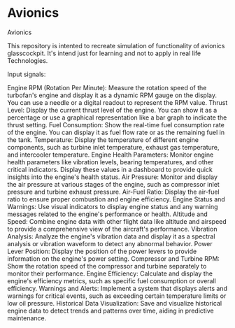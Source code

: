 # Avionics
Avionics

This repository is intented to recreate simulation of functionality of avionics glasscockpit.
It's intend just for learning and not to apply in real life Technologies.




Input signals:

Engine RPM (Rotation Per Minute): Measure the rotation speed of the turbofan's engine and display it as a dynamic RPM gauge on the display. You can use a needle or a digital readout to represent the RPM value.
Thrust Level: Display the current thrust level of the engine. You can show it as a percentage or use a graphical representation like a bar graph to indicate the thrust setting.
Fuel Consumption: Show the real-time fuel consumption rate of the engine. You can display it as fuel flow rate or as the remaining fuel in the tank.
Temperature: Display the temperature of different engine components, such as turbine inlet temperature, exhaust gas temperature, and intercooler temperature.
Engine Health Parameters: Monitor engine health parameters like vibration levels, bearing temperatures, and other critical indicators. Display these values in a dashboard to provide quick insights into the engine's health status.
Air Pressure: Monitor and display the air pressure at various stages of the engine, such as compressor inlet pressure and turbine exhaust pressure.
Air-Fuel Ratio: Display the air-fuel ratio to ensure proper combustion and engine efficiency.
Engine Status and Warnings: Use visual indicators to display engine status and any warning messages related to the engine's performance or health.
Altitude and Speed: Combine engine data with other flight data like altitude and airspeed to provide a comprehensive view of the aircraft's performance.
Vibration Analysis: Analyze the engine's vibration data and display it as a spectral analysis or vibration waveform to detect any abnormal behavior.
Power Lever Position: Display the position of the power levers to provide information on the engine's power setting.
Compressor and Turbine RPM: Show the rotation speed of the compressor and turbine separately to monitor their performance.
Engine Efficiency: Calculate and display the engine's efficiency metrics, such as specific fuel consumption or overall efficiency.
Warnings and Alerts: Implement a system that displays alerts and warnings for critical events, such as exceeding certain temperature limits or low oil pressure.
Historical Data Visualization: Save and visualize historical engine data to detect trends and patterns over time, aiding in predictive maintenance.
